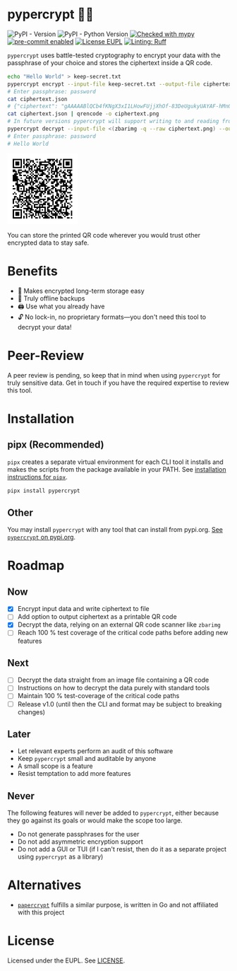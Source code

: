 # pypercrypt 📄🔐

![PyPI - Version](https://img.shields.io/pypi/v/pypercrypt)
![PyPI - Python Version](https://img.shields.io/pypi/pyversions/pypercrypt)
[![Checked with mypy](https://img.shields.io/badge/mypy-checked-green)](https://mypy-lang.org/)
[![pre-commit enabled](https://img.shields.io/badge/pre--commit-enabled-success?logo=pre-commit)](./.pre-commit-config.yaml)
[![License EUPL](https://img.shields.io/badge/license-EUPL-green)](./LICENSE)
[![Linting: Ruff](https://img.shields.io/endpoint?url=https://raw.githubusercontent.com/charliermarsh/ruff/main/assets/badge/v2.json)](https://github.com/astral-sh/ruff)

`pypercrypt` uses battle-tested cryptography to encrypt your data with the passphrase of your choice
and stores the ciphertext inside a QR code.

```bash
echo "Hello World" > keep-secret.txt
pypercrypt encrypt --input-file keep-secret.txt --output-file ciphertext.json
# Enter passphrase: password
cat ciphertext.json
# {"ciphertext": "gAAAAABlQCb4fKNgX3xI1LHowFUjjXhOf-83DeUgukyUAYAF-hMnQ9eFfNl_V4NBoUuu4ZfAAIkVxIM7Iq2Pfh5JaVW_E-rqXA==", "salt": "JAVWUmK_PSUbvEghki3nNQ=="}
cat ciphertext.json | qrencode -o ciphertext.png
# In future versions pypercrypt will support writing to and reading from QR codes directly
pypercrypt decrypt --input-file <(zbarimg -q --raw ciphertext.png) --output-file -
# Enter passphrase: password
# Hello World
```

![Ciphertext encoded as a QR code](./assets/ciphertext.png)

You can store the printed QR code wherever you would trust other encrypted data to stay safe.

# Benefits

- 🔐 Makes encrypted long-term storage easy
- 📵 Truly offline backups
- 🖨️ Use what you already have
- 🔓 No lock-in, no proprietary formats—you don't need this tool to decrypt your data!

# Peer-Review

A peer review is pending, so keep that in mind when using `pypercrypt` for truly sensitive data.
Get in touch if you have the required expertise to review this tool.

# Installation

## pipx (Recommended)

`pipx` creates a separate virtual environment for each CLI tool it installs and makes the scripts
from the package available in your PATH. See
[installation instructions for `pipx`](https://pypa.github.io/pipx/installation/).

```bash
pipx install pypercrypt
```

## Other

You may install `pypercrypt` with any tool that can install from pypi.org.
[See `pypercrypt` on pypi.org](https://pypi.org/project/pypercrypt/).

# Roadmap

## Now

- [x] Encrypt input data and write ciphertext to file
- [ ] Add option to output ciphertext as a printable QR code
- [x] Decrypt the data, relying on an external QR code scanner like `zbarimg`
- [ ] Reach 100 % test coverage of the critical code paths before adding new features

## Next

- [ ] Decrypt the data straight from an image file containing a QR code
- [ ] Instructions on how to decrypt the data purely with standard tools
- [ ] Maintain 100 % test-coverage of the critical code paths
- [ ] Release v1.0 (until then the CLI and format may be subject to breaking changes)

## Later

- Let relevant experts perform an audit of this software
- Keep `pypercrypt` small and auditable by anyone
- A small scope is a feature
- Resist temptation to add more features

## Never

The following features will never be added to `pypercrypt`, either because they go against its goals or would
make the scope too large.

- Do not generate passphrases for the user
- Do not add asymmetric encryption support
- Do not add a GUI or TUI (if I can't resist, then do it as a separate project using `pypercrypt` as a library)

# Alternatives

- [`papercrypt`](https://github.com/TMUniversal/papercrypt) fulfills a similar purpose, is written in Go and
  not affiliated with this project

# License

Licensed under the EUPL. See [LICENSE](./LICENSE).
